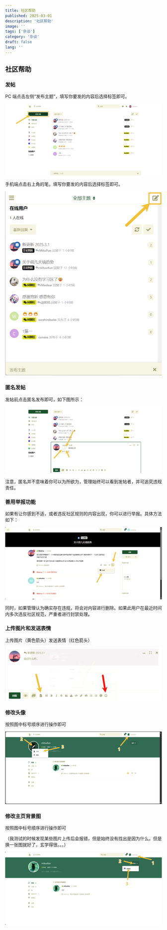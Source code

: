 ```yaml
---
title: 社区帮助
published: 2025-03-01
description: '社区帮助'
image: ''
tags: ['杂谈']
category: '杂谈'
draft: false 
lang: ''
---
```


## 社区帮助

### 发帖

PC 端点击左侧“发布主题”，填写你要发的内容后选择标签即可。

![1740805313221](1740805313221.png)

手机端点击右上角的笔，填写你要发的内容后选择标签即可。

![1740805283635](1740805283635.png)

### 匿名发帖

发帖前点击匿名发布即可，如下图所示：

![1740813061264](1740813061264.png)

注意，匿名并不意味着你可以为所欲为，管理始终可以看到发帖者，并可追究违规责任。

### 善用举报功能

如果有让你感到不适，或者违反社区规则的内容出现，你可以进行举报。具体方法如下：

![1740804812384](1740804812384.png)

同时，如果管理认为确实存在违规，将会对内容进行删除。如果此用户在最近时间内多次违反社区规范，严重者进行封禁处理。

### 上传图片和发送表情

上传图片（黄色箭头）发送表情（红色箭头）

 ![1740804898094](1740804898094.png) 

### 修改头像

按照图中标号顺序进行操作即可

![1740805059824](1740805059824.png)

### 修改主页背景图

按照图中标号顺序进行操作即可

（我测试的时候发现某些图片上传后会报错，但是始终没有找出是因为什么。但是换一张图就好了，玄学得很。。。）

![1740805074641](1740805074641.png)

